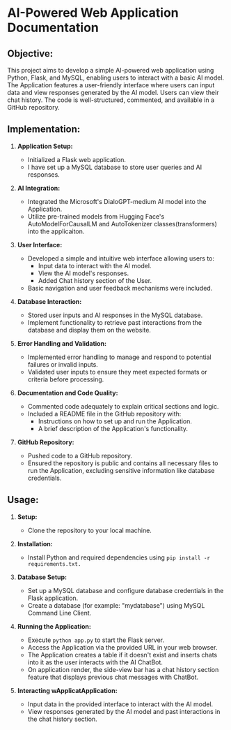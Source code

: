 # AI-Powered Web Application Documentation

## Objective:

This project aims to develop a simple AI-powered web application using Python, Flask, and MySQL, enabling users to interact with a basic AI model. The Application features a user-friendly interface where users can input data and view responses generated by the AI model. Users can view their chat history. The code is well-structured, commented, and available in a GitHub repository.

## Implementation:

1. **Application Setup:**

   - Initialized a Flask web application.
   - I have set up a MySQL database to store user queries and AI responses.

2. **AI Integration:**

   - Integrated the Microsoft's DialoGPT-medium AI model into the Application.
   - Utilize pre-trained models from Hugging Face's AutoModelForCausalLM and AutoTokenizer classes(transformers) into the applicaiton.

3. **User Interface:**

   - Developed a simple and intuitive web interface allowing users to:
     - Input data to interact with the AI model.
     - View the AI model's responses.
     - Added Chat history section of the User.
   - Basic navigation and user feedback mechanisms were included.

4. **Database Interaction:**

   - Stored user inputs and AI responses in the MySQL database.
   - Implement functionality to retrieve past interactions from the database and display them on the website.

5. **Error Handling and Validation:**

   - Implemented error handling to manage and respond to potential failures or invalid inputs.
   - Validated user inputs to ensure they meet expected formats or criteria before processing.

6. **Documentation and Code Quality:**

   - Commented code adequately to explain critical sections and logic.
   - Included a README file in the GitHub repository with:
     - Instructions on how to set up and run the Application.
     - A brief description of the Application's functionality.

7. **GitHub Repository:**
   - Pushed code to a GitHub repository.
   - Ensured the repository is public and contains all necessary files to run the Application, excluding sensitive information like database credentials.

## Usage:

1. **Setup:**

   - Clone the repository to your local machine.

2. **Installation:**

   - Install Python and required dependencies using `pip install -r requirements.txt.`

3. **Database Setup:**

   - Set up a MySQL database and configure database credentials in the Flask application.
   - Create a database (for example: "mydatabase") using MySQL Command Line Client.

4. **Running the Application:**

   - Execute `python app.py` to start the Flask server.
   - Access the Application via the provided URL in your web browser.
   - The Application creates a table if it doesn't exist and inserts chats into it as the user interacts with the AI ChatBot.
   - On application render, the side-view bar has a chat history section feature that displays previous chat messages with ChatBot.

5. **Interacting wApplicatApplication:**
   - Input data in the provided interface to interact with the AI model.
   - View responses generated by the AI model and past interactions in the chat history section.
